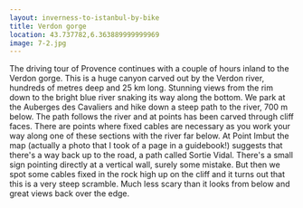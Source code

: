 ```yaml
---
layout: inverness-to-istanbul-by-bike
title: Verdon gorge
location: 43.737782,6.363889999999969
image: 7-2.jpg
---
```

The driving tour of Provence continues with a couple of hours inland to the Verdon gorge. This is a huge canyon carved out by the Verdon river, hundreds of metres deep and 25 km long. Stunning views from the rim down to the bright blue river snaking its way along the bottom. We park at the Auberges des Cavaliers and hike down a steep path to the river, 700 m below. The path follows the river and at points has been carved through cliff faces. There are points where fixed cables are necessary as you work your way along one of these sections with the river far below. At Point Imbut the map (actually a photo that I took of a page in a guidebook!) suggests that there's a way back up to the road, a path called Sortie Vidal. There's a small sign pointing directly at a vertical wall, surely some mistake. But then we spot some cables fixed in the rock high up on the cliff and it turns out that this is a very steep scramble. Much less scary than it looks from below and great views back over the edge.